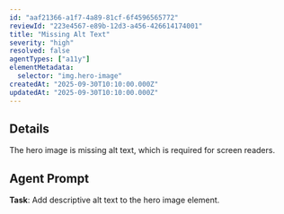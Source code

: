 ```yaml
---
id: "aaf21366-a1f7-4a89-81cf-6f4596565772"
reviewId: "223e4567-e89b-12d3-a456-426614174001"
title: "Missing Alt Text"
severity: "high"
resolved: false
agentTypes: ["a11y"]
elementMetadata:
  selector: "img.hero-image"
createdAt: "2025-09-30T10:10:00.000Z"
updatedAt: "2025-09-30T10:10:00.000Z"
---
```


## Details

The hero image is missing alt text, which is required for screen readers.

## Agent Prompt

**Task**: Add descriptive alt text to the hero image element.
